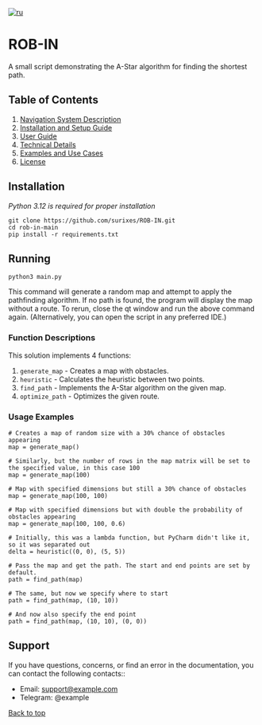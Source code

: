 [![ru](https://img.shields.io/badge/lang-ru-blue.svg)](README.md)

# ROB-IN

A small script demonstrating the A-Star algorithm for finding the shortest path.

## Table of Contents

1. [Navigation System Description](docs/en/navigation-system-description.md)
2. [Installation and Setup Guide](docs/en/installation-and-setup-guide.md)
3. [User Guide](docs/en/user-manual.md)
4. [Technical Details](docs/en/technical-details.md)
5. [Examples and Use Cases](docs/en/examples-and-use-cases.md)
6. [License](LICENSE)

## Installation

_Python 3.12 is required for proper installation_

```shell
git clone https://github.com/surixes/ROB-IN.git
cd rob-in-main
pip install -r requirements.txt
```

## Running

```shell
python3 main.py
```

This command will generate a random map and attempt to apply the pathfinding algorithm. If no path is found, the program will display the map without a route. To rerun, close the qt window and run the above command again. (Alternatively, you can open the script in any preferred IDE.)

### Function Descriptions

This solution implements 4 functions:

1. `generate_map` - Creates a map with obstacles.
2. `heuristic` - Calculates the heuristic between two points.
3. `find_path` - Implements the A-Star algorithm on the given map.
4. `optimize_path` - Optimizes the given route.

### Usage Examples

```python3
# Creates a map of random size with a 30% chance of obstacles appearing
map = generate_map()

# Similarly, but the number of rows in the map matrix will be set to the specified value, in this case 100
map = generate_map(100)

# Map with specified dimensions but still a 30% chance of obstacles
map = generate_map(100, 100)

# Map with specified dimensions but with double the probability of obstacles appearing
map = generate_map(100, 100, 0.6)
```

```python3
# Initially, this was a lambda function, but PyCharm didn't like it, so it was separated out
delta = heuristic((0, 0), (5, 5))
```

```python3
# Pass the map and get the path. The start and end points are set by default.
path = find_path(map)

# The same, but now we specify where to start
path = find_path(map, (10, 10))

# And now also specify the end point
path = find_path(map, (10, 10), (0, 0))
```

## Support

If you have questions, concerns, or find an error in the documentation, you can contact the following contacts::

- Email: support@example.com
- Telegram: @example

[Back to top](README.en.md)
